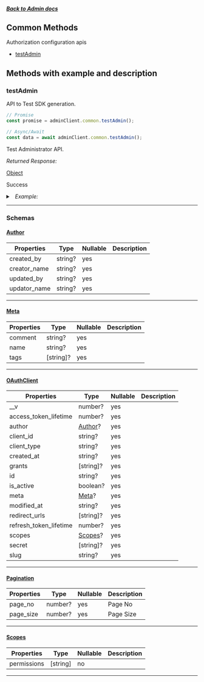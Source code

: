 




##### [Back to Admin docs](./README.md)

## Common Methods
Authorization configuration apis

* [testAdmin](#testadmin)



## Methods with example and description




### testAdmin
API to Test SDK generation.



```javascript
// Promise
const promise = adminClient.common.testAdmin();

// Async/Await
const data = await adminClient.common.testAdmin();
```






Test Administrator API.

*Returned Response:*




[Object](#Object)

Success




<details>
<summary><i>&nbsp; Example:</i></summary>

```json

```
</details>









---



### Schemas


#### [Author](#Author)

 | Properties | Type | Nullable | Description |
 | ---------- | ---- | -------- | ----------- |
 | created_by | string? |  yes  |  |
 | creator_name | string? |  yes  |  |
 | updated_by | string? |  yes  |  |
 | updator_name | string? |  yes  |  |
 

---

#### [Meta](#Meta)

 | Properties | Type | Nullable | Description |
 | ---------- | ---- | -------- | ----------- |
 | comment | string? |  yes  |  |
 | name | string? |  yes  |  |
 | tags | [string]? |  yes  |  |
 

---

#### [OAuthClient](#OAuthClient)

 | Properties | Type | Nullable | Description |
 | ---------- | ---- | -------- | ----------- |
 | __v | number? |  yes  |  |
 | access_token_lifetime | number? |  yes  |  |
 | author | [Author](#Author)? |  yes  |  |
 | client_id | string? |  yes  |  |
 | client_type | string? |  yes  |  |
 | created_at | string? |  yes  |  |
 | grants | [string]? |  yes  |  |
 | id | string? |  yes  |  |
 | is_active | boolean? |  yes  |  |
 | meta | [Meta](#Meta)? |  yes  |  |
 | modified_at | string? |  yes  |  |
 | redirect_urls | [string]? |  yes  |  |
 | refresh_token_lifetime | number? |  yes  |  |
 | scopes | [Scopes](#Scopes)? |  yes  |  |
 | secret | [string]? |  yes  |  |
 | slug | string? |  yes  |  |
 

---

#### [Pagination](#Pagination)

 | Properties | Type | Nullable | Description |
 | ---------- | ---- | -------- | ----------- |
 | page_no | number? |  yes  | Page No |
 | page_size | number? |  yes  | Page Size |
 

---

#### [Scopes](#Scopes)

 | Properties | Type | Nullable | Description |
 | ---------- | ---- | -------- | ----------- |
 | permissions | [string] |  no  |  |
 

---




